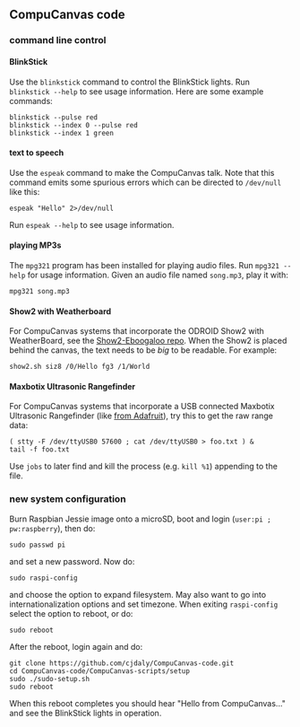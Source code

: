 
## CompuCanvas code

### command line control

#### BlinkStick

Use the `blinkstick` command to control the BlinkStick lights.  Run `blinkstick --help` to see usage information.  Here are some example commands:

    blinkstick --pulse red
    blinkstick --index 0 --pulse red
    blinkstick --index 1 green

#### text to speech

Use the `espeak` command to make the CompuCanvas talk.  Note that this command emits some spurious errors which can be directed to `/dev/null` like this:

    espeak "Hello" 2>/dev/null

Run `espeak --help` to see usage information.

#### playing MP3s

The `mpg321` program has been installed for playing audio files.  Run `mpg321 --help` for usage information.  Given an audio file named `song.mp3`, play it with:

    mpg321 song.mp3

#### Show2 with Weatherboard

For CompuCanvas systems that incorporate the ODROID Show2 with WeatherBoard, see the [Show2-Eboogaloo repo](https://github.com/cjdaly/Show2-Eboogaloo).  When the Show2 is placed behind the canvas, the text needs to be _big_ to be readable.  For example:

    show2.sh siz8 /0/Hello fg3 /1/World

#### Maxbotix Ultrasonic Rangefinder

For CompuCanvas systems that incorporate a USB connected Maxbotix Ultrasonic Rangefinder (like [from Adafruit](https://www.adafruit.com/products/1343)), try this to get the raw range data:

    ( stty -F /dev/ttyUSB0 57600 ; cat /dev/ttyUSB0 > foo.txt ) &
    tail -f foo.txt

Use `jobs` to later find and kill the process (e.g. `kill %1`) appending to the file.

### new system configuration

Burn Raspbian Jessie image onto a microSD, boot and login (`user:pi ; pw:raspberry`), then do:

    sudo passwd pi

and set a new password.  Now do:

    sudo raspi-config

and choose the option to expand filesystem.  May also want to go into internationalization options and set timezone.  When exiting `raspi-config` select the option to reboot, or do:

    sudo reboot

After the reboot, login again and do:

    git clone https://github.com/cjdaly/CompuCanvas-code.git
    cd CompuCanvas-code/CompuCanvas-scripts/setup
    sudo ./sudo-setup.sh
    sudo reboot
    
When this reboot completes you should hear "Hello from CompuCanvas..." and see the BlinkStick lights in operation.
